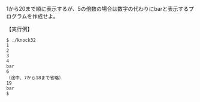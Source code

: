1から20まで順に表示するが、5の倍数の場合は数字の代わりにbarと表示するプログラムを作成せよ。

【実行例】

```
$ ./knock32
1
2
3
4
bar
6
（途中、7から18まで省略）
19
bar
$
```
